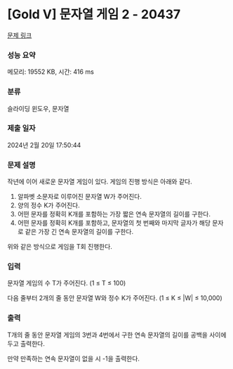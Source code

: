 # [Gold V] 문자열 게임 2 - 20437 

[문제 링크](https://www.acmicpc.net/problem/20437) 

### 성능 요약

메모리: 19552 KB, 시간: 416 ms

### 분류

슬라이딩 윈도우, 문자열

### 제출 일자

2024년 2월 20일 17:50:44

### 문제 설명

<p>작년에 이어 새로운 문자열 게임이 있다. 게임의 진행 방식은 아래와 같다.</p>

<ol>
	<li>알파벳 소문자로 이루어진 문자열 W가 주어진다.</li>
	<li>양의 정수 K가 주어진다.</li>
	<li>어떤 문자를 정확히 K개를 포함하는 가장 짧은 연속 문자열의 길이를 구한다.</li>
	<li>어떤 문자를 정확히 K개를 포함하고, 문자열의 첫 번째와 마지막 글자가 해당 문자로 같은 가장 긴 연속 문자열의 길이를 구한다.</li>
</ol>

<p>위와 같은 방식으로 게임을 T회 진행한다.</p>

### 입력 

 <p>문자열 게임의 수 T가 주어진다. (1 ≤ T ≤ 100)</p>

<p>다음 줄부터 2개의 줄 동안 문자열 W와 정수 K가 주어진다. (1 ≤ K ≤ |W| ≤ 10,000) </p>

### 출력 

 <p>T개의 줄 동안 문자열 게임의 3번과 4번에서 구한 연속 문자열의 길이를 공백을 사이에 두고 출력한다.</p>

<p>만약 만족하는 연속 문자열이 없을 시 -1을 출력한다.</p>

